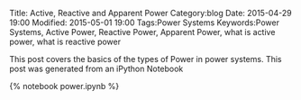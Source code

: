 Title: Active, Reactive and Apparent Power
Category:blog
Date: 2015-04-29 19:00
Modified: 2015-05-01 19:00
Tags:Power Systems
Keywords:Power Systems, Active Power, Reactive Power, Apparent Power, what is active power, what is reactive power

This post covers the basics of the types of Power in power systems. This post was generated from an iPython Notebook

{% notebook power.ipynb %}

